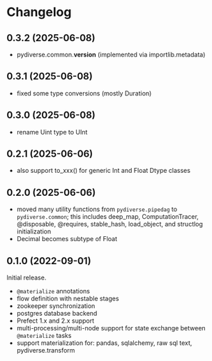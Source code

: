 # Changelog

## 0.3.2 (2025-06-08)
- pydiverse.common.__version__ (implemented via importlib.metadata)

## 0.3.1 (2025-06-08)
- fixed some type conversions (mostly Duration)

## 0.3.0 (2025-06-08)
- rename Uint type to UInt

## 0.2.1 (2025-06-06)
- also support to_xxx() for generic Int and Float Dtype classes

## 0.2.0 (2025-06-06)
- moved many utility functions from `pydiverse.pipedag` to `pydiverse.common`;
    this includes deep_map, ComputationTracer, @disposable, @requires, stable_hash,
    load_object, and structlog initialization
- Decimal becomes subtype of Float

## 0.1.0 (2022-09-01)
Initial release.

- `@materialize` annotations
- flow definition with nestable stages
- zookeeper synchronization
- postgres database backend
- Prefect 1.x and 2.x support
- multi-processing/multi-node support for state exchange between `@materialize` tasks
- support materialization for: pandas, sqlalchemy, raw sql text, pydiverse.transform
